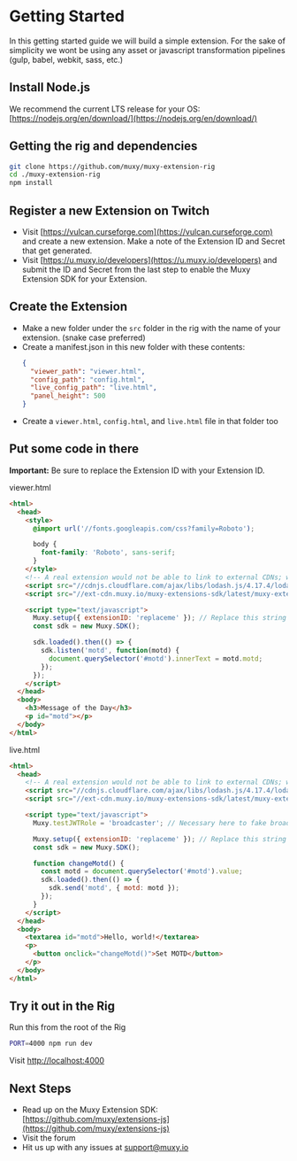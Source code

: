 # Getting Started

In this getting started guide we will build a simple extension. For the sake of simplicity we wont be using 
any asset or javascript transformation pipelines (gulp, babel, webkit, sass, etc.)

## Install Node.js

We recommend the current LTS release for your OS:
[https://nodejs.org/en/download/](https://nodejs.org/en/download/)

## Getting the rig and dependencies
```bash
git clone https://github.com/muxy/muxy-extension-rig
cd ./muxy-extension-rig
npm install
```

## Register a new Extension on Twitch
*  Visit [https://vulcan.curseforge.com](https://vulcan.curseforge.com) and create a new extension. Make a note of the 
Extension ID and Secret that get generated.
*  Visit [https://u.muxy.io/developers](https://u.muxy.io/developers) and submit the ID and Secret from the last step to enable the 
Muxy Extension SDK for your Extension.

## Create the Extension 
*  Make a new folder under the `src` folder in the rig with the name of your extension. (snake case preferred)
*  Create a manifest.json in this new folder with these contents:
   ```json
   {
     "viewer_path": "viewer.html",
     "config_path": "config.html",
     "live_config_path": "live.html",
     "panel_height": 500
   }
   ```
*  Create a `viewer.html`, `config.html`, and `live.html` file in that folder too

## Put some code in there

**Important:** Be sure to replace the Extension ID with your Extension ID.

viewer.html
```html
<html>
  <head>
    <style>
      @import url('//fonts.googleapis.com/css?family=Roboto');

      body {
        font-family: 'Roboto', sans-serif;
      }
    </style>
    <!-- A real extension would not be able to link to external CDNs; we just do it here for simplicity -->
    <script src="//cdnjs.cloudflare.com/ajax/libs/lodash.js/4.17.4/lodash.min.js"></script>
    <script src="//ext-cdn.muxy.io/muxy-extensions-sdk/latest/muxy-extensions-sdk.js"></script>

    <script type="text/javascript">
      Muxy.setup({ extensionID: 'replaceme' }); // Replace this string with your Extension ID
      const sdk = new Muxy.SDK();

      sdk.loaded().then(() => {
        sdk.listen('motd', function(motd) {
          document.querySelector('#motd').innerText = motd.motd;
        });
      });
    </script>
  </head>
  <body>
    <h3>Message of the Day</h3>
    <p id="motd"></p>
  </body>
</html>
```

live.html
```html
<html>
  <head>
    <!-- A real extension would not be able to link to external CDNs; we just do it here for simplicity -->
    <script src="//cdnjs.cloudflare.com/ajax/libs/lodash.js/4.17.4/lodash.min.js"></script>
    <script src="//ext-cdn.muxy.io/muxy-extensions-sdk/latest/muxy-extensions-sdk.js"></script>

    <script type="text/javascript">
      Muxy.testJWTRole = 'broadcaster'; // Necessary here to fake broadcaster access to the Muxy API. In production, the role will be set automatically in the broadcaster views.

      Muxy.setup({ extensionID: 'replaceme' }); // Replace this string with your Extension ID
      const sdk = new Muxy.SDK();

      function changeMotd() {
        const motd = document.querySelector('#motd').value;
        sdk.loaded().then(() => {
          sdk.send('motd', { motd: motd });
        });
      }
    </script>
  </head>
  <body>
    <textarea id="motd">Hello, world!</textarea>
    <p>
      <button onclick="changeMotd()">Set MOTD</button>
    </p>
  </body>
</html>
```

## Try it out in the Rig
Run this from the root of the Rig
```bash
PORT=4000 npm run dev
```

Visit [http://localhost:4000](http://localhost:4000)

## Next Steps
*  Read up on the Muxy Extension SDK: [https://github.com/muxy/extensions-js](https://github.com/muxy/extensions-js)
*  Visit the forum
*  Hit us up with any issues at [support@muxy.io](mailto:support@muxy.io)